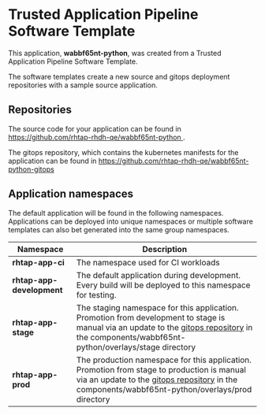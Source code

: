# Trusted Application Pipeline Software Template

This application, **wabbf65nt-python**, was created from a Trusted Application Pipeline Software Template.

The software templates create a new source and gitops deployment repositories with a sample source application. 

## Repositories

The source code for your application can be found in [https://github.com/rhtap-rhdh-qe/wabbf65nt-python ](https://github.com/rhtap-rhdh-qe/wabbf65nt-python ).
 
The gitops repository, which contains the kubernetes manifests for the application can be found in 
[https://github.com/rhtap-rhdh-qe/wabbf65nt-python-gitops ](https://github.com/rhtap-rhdh-qe/wabbf65nt-python-gitops ) 

## Application namespaces 

The default application will be found in the following namespaces. Applications can be deployed into unique namespaces or multiple software templates can also bet generated into the same group namespaces.  

|  Namespace   |  Description   |  
| -------- | -------- |
| **rhtap-app-ci** | The namespace used for CI workloads |
| **rhtap-app-development** | The default application during development. Every build will be deployed to this namespace for testing. |
| **rhtap-app-stage** | The staging namespace for this application. Promotion from development to stage is manual via an update to the [gitops repository](https://github.com/rhtap-rhdh-qe/wabbf65nt-python-gitops ) in the components/wabbf65nt-python/overlays/stage directory |
| **rhtap-app-prod** | The production namespace for this application. Promotion from stage to production is manual via an update to the [gitops repository](https://github.com/rhtap-rhdh-qe/wabbf65nt-python-gitops ) in the components/wabbf65nt-python/overlays/prod directory |